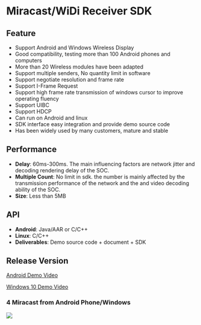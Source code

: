 # Miracast/WiDi Receiver SDK  

## Feature

* Support Android and Windows Wireless Display  
* Good compatibility, testing more than 100 Android phones and computers        
* More than 20 Wireless modules have been adapted
* Support multiple senders, No quantity limit in software               
* Support negotiate resolution and frame rate
* Support I-Frame Request  
* Support high frame rate transmission of windows cursor to improve operating fluency         
* Support UIBC      
* Support HDCP  
* Can run on Android and linux            
* SDK interface easy integration and provide demo source code                    
* Has been widely used by many customers, mature and stable               

## Performance

* **Delay**: 60ms-300ms. The main influencing factors are network jitter and decoding rendering delay of the SOC.       
* **Multiple Count**: No limit in sdk. the number  is mainly affected by the transmission performance of the network and the and video decoding ability of the SOC.   
* **Size**: Less than 5MB      

## API

* **Android**: Java/AAR or C/C++     
* **Linux**: C/C++  
* **Deliverables**: Demo source code + document + SDK    

## Release Version     

[Android Demo Video](https://youtu.be/a2p8lRKjv3k)

[Windows 10 Demo Video](https://youtu.be/TMy0mwlwAWY)

### 4 Miracast from Android Phone/Windows
![](https://github.com/WirelessPresentation/WirelessDisplay-SDK/blob/main/zimg/miracast-4.jpg)

